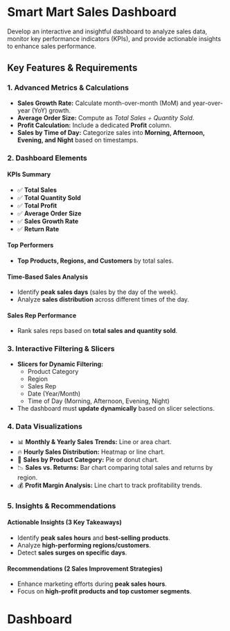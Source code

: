 # **Smart Mart Sales Dashboard**  

Develop an interactive and insightful dashboard to analyze sales data, monitor key performance indicators (KPIs), and provide actionable insights to enhance sales performance.  

## **Key Features & Requirements**  

### **1. Advanced Metrics & Calculations**  
- **Sales Growth Rate:** Calculate month-over-month (MoM) and year-over-year (YoY) growth.  
- **Average Order Size:** Compute as *Total Sales ÷ Quantity Sold*.  
- **Profit Calculation:** Include a dedicated **Profit** column.  
- **Sales by Time of Day:** Categorize sales into **Morning, Afternoon, Evening, and Night** based on timestamps.  

### **2. Dashboard Elements**  
#### **KPIs Summary**  
- ✅ **Total Sales**  
- ✅ **Total Quantity Sold**  
- ✅ **Total Profit**  
- ✅ **Average Order Size**  
- ✅ **Sales Growth Rate**  
- ✅ **Return Rate**  

#### **Top Performers**  
- **Top  Products, Regions, and Customers** by total sales.  

#### **Time-Based Sales Analysis**  
- Identify **peak sales days** (sales by the day of the week).  
- Analyze **sales distribution** across different times of the day.  

#### **Sales Rep Performance**  
- Rank sales reps based on **total sales and quantity sold**.  

### **3. Interactive Filtering & Slicers**  
- **Slicers for Dynamic Filtering:**  
  - Product Category  
  - Region  
  - Sales Rep  
  - Date (Year/Month)  
  - Time of Day (Morning, Afternoon, Evening, Night)  
- The dashboard must **update dynamically** based on slicer selections.  

### **4. Data Visualizations**  
- 📊 **Monthly & Yearly Sales Trends:** Line or area chart.  
- 🔥 **Hourly Sales Distribution:** Heatmap or line chart.  
- 🍩 **Sales by Product Category:** Pie or donut chart.  
- 📉 **Sales vs. Returns:** Bar chart comparing total sales and returns by region.  
- 💰 **Profit Margin Analysis:** Line chart to track profitability trends.  

### **5. Insights & Recommendations**  
#### **Actionable Insights (3 Key Takeaways)**  
- Identify **peak sales hours** and **best-selling products**.  
- Analyze **high-performing regions/customers**.  
- Detect **sales surges on specific days**.  

#### **Recommendations (2 Sales Improvement Strategies)**  
- Enhance marketing efforts during **peak sales hours**.  
- Focus on **high-profit products and top customer segments**.


# **Dashboard** 

